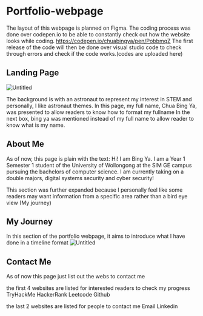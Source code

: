 # Portfolio-webpage

The layout of this webpage is planned on Figma. 
The coding process was done over codepen.io to be able to constantly check out how the website looks while coding. https://codepen.io/chuabingya/pen/PobbmqZ 
The first release of the code will then be done over visual studio code to check through errors and check if the code works.(codes are uploaded here)

## Landing Page
![Untitled](https://user-images.githubusercontent.com/74776084/137858877-81451cb4-9110-4031-96f3-1d5a561186e4.jpg)

The background is with an astronaut to represent my interest in STEM and personally, I like astronaut themes.
In this page, my full name, Chua Bing Ya, was presented to allow readers to know how to format my fullname
In the next box, bing ya was mentioned instead of my full name to allow reader to know what is my name.

## About Me

As of now, this page is plain with the text:
Hi! I am Bing Ya. I am a Year 1 Semester 1 student of the University of Wollongong at the SIM GE campus pursuing the bachelors of computer science. I am currently taking on a double majors, digital systems security and cyber security! 

This section was further expanded because I personally feel like some readers may want information from a specific area rather than a bird eye view (My journey)
## My Journey
In this section of the portfolio webpage, it aims to introduce what I have done in a timeline format
![Untitled](https://user-images.githubusercontent.com/74776084/137837357-c4e9786e-74d8-41b4-ba76-a2eb0a2ade0a.jpg)


## Contact Me
As of now this page just list out the webs to contact me

the first 4 websites are listed for interested readers to check my progress 
TryHackMe
HackerRank
Leetcode
Github

the last 2 websites are listed for people to contact me
Email
Linkedin
